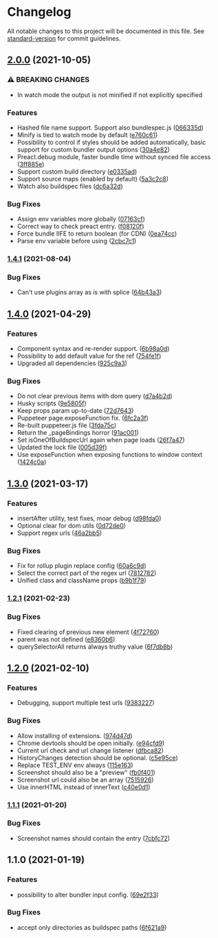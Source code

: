 # Changelog

All notable changes to this project will be documented in this file. See [standard-version](https://github.com/conventional-changelog/standard-version) for commit guidelines.

## [2.0.0](https://github.com/ColumbiaRoad/a-b-doer/compare/v1.4.1...v2.0.0) (2021-10-05)


### ⚠ BREAKING CHANGES

* In watch mode the output is not minified if not explicitly specified

### Features

* Hashed file name support. Support also bundlespec.js ([066335d](https://github.com/ColumbiaRoad/a-b-doer/commit/066335d5da3b21e569523edc6c3dc1dcea8b0ea6))
* Minify is tied to watch mode by default ([e760c61](https://github.com/ColumbiaRoad/a-b-doer/commit/e760c6173a096a41073d1a5bbe6285b2401ea96e))
* Possibility to control if styles should be added automatically, basic support for custom bundler output options ([30a4e82](https://github.com/ColumbiaRoad/a-b-doer/commit/30a4e82c8051d10cd162198ac19616a9737cf75e))
* Preact.debug module, faster bundle time without synced file access ([3ff885e](https://github.com/ColumbiaRoad/a-b-doer/commit/3ff885ed48518edebd0555bc39e6f542e8ce995e))
* Support custom build directory ([e0335ad](https://github.com/ColumbiaRoad/a-b-doer/commit/e0335ad22193a0310ff2925729898255f1853185))
* Support source maps (enabled by default) ([5a3c2c8](https://github.com/ColumbiaRoad/a-b-doer/commit/5a3c2c81614a5954bac17ea163961b791faa00e9))
* Watch also buildspec files ([dc6a32d](https://github.com/ColumbiaRoad/a-b-doer/commit/dc6a32d9c7790ee3520b5e9325cdc1d6d1303e44))


### Bug Fixes

* Assign env variables more globally ([07163cf](https://github.com/ColumbiaRoad/a-b-doer/commit/07163cf1c8489d49ce622026e94d2421513894d0))
* Correct way to check preact entry. ([f08120f](https://github.com/ColumbiaRoad/a-b-doer/commit/f08120f651e74a85de5d29c094511fd1b466fab2))
* Force bundle IIFE to return boolean (for CDN) ([0ea74cc](https://github.com/ColumbiaRoad/a-b-doer/commit/0ea74cca0a85fcea1d6269d3616032e2837b5043))
* Parse env variable before using ([2cbc7c1](https://github.com/ColumbiaRoad/a-b-doer/commit/2cbc7c1aff7b2744f2b5239397b1ca8590cdd93c))

### [1.4.1](https://github.com/ColumbiaRoad/a-b-doer/compare/v1.4.0...v1.4.1) (2021-08-04)


### Bug Fixes

* Can't use plugins array as is with splice ([64b43a3](https://github.com/ColumbiaRoad/a-b-doer/commit/64b43a378e7ffd97637fe45e8b9716463270c86b))

## [1.4.0](https://github.com/ColumbiaRoad/a-b-doer/compare/v1.3.0...v1.4.0) (2021-04-29)


### Features

* Component syntax and re-render support. ([6b98a0d](https://github.com/ColumbiaRoad/a-b-doer/commit/6b98a0d679bae5d6a0f0cb8871539e8ffafa32b8))
* Possibility to add default value for the ref ([754fe1f](https://github.com/ColumbiaRoad/a-b-doer/commit/754fe1fa739dcb54869d7b69de3586dc5c359865))
* Upgraded all dependencies ([925c9a3](https://github.com/ColumbiaRoad/a-b-doer/commit/925c9a37c1d3a69a775701929397686bfddfbc63))


### Bug Fixes

* Do not clear previous items with dom query ([d7a4b2d](https://github.com/ColumbiaRoad/a-b-doer/commit/d7a4b2d13ad5f13fbd7ccc3d72f663bb3fb55746))
* Husky scripts ([9e5805f](https://github.com/ColumbiaRoad/a-b-doer/commit/9e5805f894ea0b1068d0f8d2676ca6bf3c1cd6f6))
* Keep props param up-to-date ([72d7643](https://github.com/ColumbiaRoad/a-b-doer/commit/72d7643ce7345766b4222452c53cdb1fca1eb55a))
* Puppeteer page.exposeFunction fix. ([6fc2a3f](https://github.com/ColumbiaRoad/a-b-doer/commit/6fc2a3ff5c01dc7a81bfb01790626d65043bfd00))
* Re-built puppeteer.js file ([3fda75c](https://github.com/ColumbiaRoad/a-b-doer/commit/3fda75c9df4dcecf22da13bba260446c4bab1cbb))
* Return the _pageBindings horror ([91ac001](https://github.com/ColumbiaRoad/a-b-doer/commit/91ac0012d515c1c29794d70a148fdc108f781e61))
* Set isOneOfBuildspecUrl again when page loads ([26f7a47](https://github.com/ColumbiaRoad/a-b-doer/commit/26f7a47749d02c429853e670f961342b657b5cdf))
* Updated the lock file ([005d39f](https://github.com/ColumbiaRoad/a-b-doer/commit/005d39f30f7eccb19850327862e342f1481f25a9))
* Use exposeFunction when exposing functions to window context ([1424c0a](https://github.com/ColumbiaRoad/a-b-doer/commit/1424c0ab9f47ae72d647831737599b186aa5229e))

## [1.3.0](https://github.com/ColumbiaRoad/a-b-doer/compare/v1.2.1...v1.3.0) (2021-03-17)


### Features

* insertAfter utility, test fixes, moar debug ([d98fda0](https://github.com/ColumbiaRoad/a-b-doer/commit/d98fda08f7396a984f60a3fdf61f541515822406))
* Optional clear for dom utils ([0d72de0](https://github.com/ColumbiaRoad/a-b-doer/commit/0d72de01b1d33cd454caf157fab6f0c8dd6ab790))
* Support regex urls ([46a2bb5](https://github.com/ColumbiaRoad/a-b-doer/commit/46a2bb55165b08fee06c4cd329761ddf26f0eb1d))


### Bug Fixes

* Fix for rollup plugin replace config ([60a6c9d](https://github.com/ColumbiaRoad/a-b-doer/commit/60a6c9d281e0a6fbb36fdbc2b7adc8251b443c09))
* Select the correct part of the regex url ([7812782](https://github.com/ColumbiaRoad/a-b-doer/commit/7812782979e8543064b225eef3c9ea79526a64d7))
* Unified class and className props ([b9b1f79](https://github.com/ColumbiaRoad/a-b-doer/commit/b9b1f796bff9a52e8d4a9b6cb5a64db914b85a9a))

### [1.2.1](https://github.com/ColumbiaRoad/a-b-doer/compare/v1.2.0...v1.2.1) (2021-02-23)


### Bug Fixes

* Fixed clearing of previous new element ([4f72760](https://github.com/ColumbiaRoad/a-b-doer/commit/4f72760562887059edafa8123f5aa8c7ea49993b))
* parent was not defined ([e8360b6](https://github.com/ColumbiaRoad/a-b-doer/commit/e8360b6d154953223ddab90ae1d261bcbdbd62f7))
* querySelectorAll returns always truthy value ([6f7db8b](https://github.com/ColumbiaRoad/a-b-doer/commit/6f7db8bf11c685e59c08fadf98fb6991aadff1f0))

## [1.2.0](https://github.com/ColumbiaRoad/a-b-doer/compare/v1.1.1...v1.2.0) (2021-02-10)


### Features

* Debugging, support multiple test urls ([9383227](https://github.com/ColumbiaRoad/a-b-doer/commit/938322705ab1ee0529754c8a818e9b19860668e5))


### Bug Fixes

* Allow installing of extensions. ([974d47d](https://github.com/ColumbiaRoad/a-b-doer/commit/974d47d75115cb835fbfb4fc9f505c64ca18edde))
* Chrome devtools should be open initially. ([e94cfd9](https://github.com/ColumbiaRoad/a-b-doer/commit/e94cfd916919f073be0df1fdc672a935d21c6940))
* Current url check and url change listener ([dfbca82](https://github.com/ColumbiaRoad/a-b-doer/commit/dfbca82d3c85ce698c6745c9247c47c70f6fa773))
* HistoryChanges detection should be optional. ([c5e95ce](https://github.com/ColumbiaRoad/a-b-doer/commit/c5e95ce1880e311f6824d8fbd81328fc90dcf346))
* Replace TEST_ENV env always ([115e163](https://github.com/ColumbiaRoad/a-b-doer/commit/115e1639cc9dc395d367c4d5eb027870756b9bc4))
* Screenshot should also be a "preview" ([fb0f401](https://github.com/ColumbiaRoad/a-b-doer/commit/fb0f40196b1031d5533a7a8d705158066749a8ba))
* Screenshot url could also be an array ([7515926](https://github.com/ColumbiaRoad/a-b-doer/commit/75159262ac523da6a984f866cc3369e04abc74aa))
* Use innerHTML instead of innerText ([c40e0d1](https://github.com/ColumbiaRoad/a-b-doer/commit/c40e0d1792608925fb51e65867663ba54ca29a9b))

### [1.1.1](https://github.com/ColumbiaRoad/a-b-doer/compare/v1.1.0...v1.1.1) (2021-01-20)


### Bug Fixes

* Screenshot names should contain the entry ([7cbfc72](https://github.com/ColumbiaRoad/a-b-doer/commit/7cbfc727bec37028cd1f0a9a4583daf951c61b28))

## 1.1.0 (2021-01-19)


### Features

* possibility to alter bundler input config. ([69e2f33](https://github.com/ColumbiaRoad/a-b-doer/commit/69e2f3376afe0ea944bbe3f82ff43df07830f497))


### Bug Fixes

* accept only directories as buildspec paths ([6f621a9](https://github.com/ColumbiaRoad/a-b-doer/commit/6f621a9067a629923ce7d7aae262bf9ac4850ac3))
